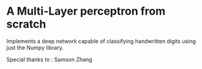 <h1>
A Multi-Layer perceptron from scratch  
</h1>

<div>
  <div>
    <p>
      Implements a deep network capable of classifying handwritten digits using just the Numpy library.
    </p>
  </div>
  <div>
    <p>
      Special thanks to : Samson Zhang      
    </p>
  </div>
</div>

